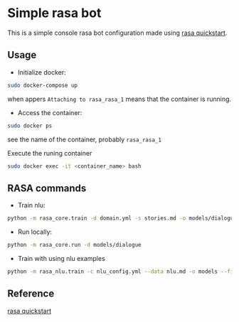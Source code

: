 # Simple rasa bot

This is a simple console rasa bot configuration made using [rasa quickstart](https://rasa.com/docs/core/quickstart/).

## Usage

* Initialize docker:

```sh
sudo docker-compose up
```

when appers `Attaching to rasa_rasa_1` means that the container is running.

* Access the container:

```sh
sudo docker ps
```

see the name of the container, probably `rasa_rasa_1`

Execute the runing container

```sh
sudo docker exec -it <container_name> bash
```

## RASA commands

* Train nlu:
```sh
python -m rasa_core.train -d domain.yml -s stories.md -o models/dialogue
```

* Run locally:
```sh
python -m rasa_core.run -d models/dialogue
```

* Train with using nlu examples
```sh
python -m rasa_nlu.train -c nlu_config.yml --data nlu.md -o models --fixed_model_name nlu --project current --verbose
```

## Reference
[rasa quickstart](https://rasa.com/docs/core/quickstart/)
